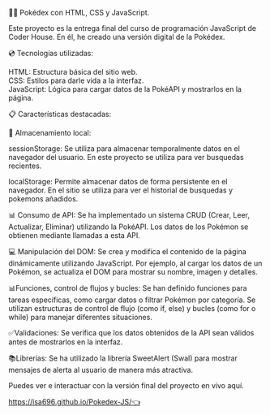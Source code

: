 👨‍💻 Pokédex con HTML, CSS y JavaScript.

Este proyecto es la entrega final del curso de programación JavaScript de Coder House. 
En él, he creado una versión digital de la Pokédex.

💿 Tecnologías utilizadas:

HTML: Estructura básica del sitio web.  
CSS: Estilos para darle vida a la interfaz.  
JavaScript: Lógica para cargar datos de la PokéAPI y mostrarlos en la página.

📋 Características destacadas:

💾 Almacenamiento local:

sessionStorage: Se utiliza para almacenar temporalmente datos en el navegador del usuario.
En este proyecto se utiliza para ver busquedas recientes.

localStorage: Permite almacenar datos de forma persistente en el navegador.
En el sitio se utiliza para ver el historial de busquedas y pokemons añadidos.

📊 Consumo de API:
Se ha implementado un sistema CRUD (Crear, Leer, Actualizar, Eliminar) utilizando la PokéAPI.
Los datos de los Pokémon se obtienen mediante llamadas a esta API.

💻 Manipulación del DOM:
Se crea y modifica el contenido de la página dinámicamente utilizando JavaScript. 
Por ejemplo, al cargar los datos de un Pokémon, se actualiza el DOM para mostrar su nombre, imagen y detalles.

📊Funciones, control de flujos y bucles:
Se han definido funciones para tareas específicas, como cargar datos o filtrar Pokémon por categoría.
Se utilizan estructuras de control de flujo (como if, else) y bucles (como for o while) para manejar diferentes situaciones.

✅Validaciones:
Se verifica que los datos obtenidos de la API sean válidos antes de mostrarlos en la interfaz.

📚Librerías:
Se ha utilizado la librería SweetAlert (Swal) para mostrar mensajes de alerta al usuario de manera más atractiva.


Puedes ver e interactuar con la versión final del proyecto en vivo aquí.

https://isa696.github.io/Pokedex-JS/👈
